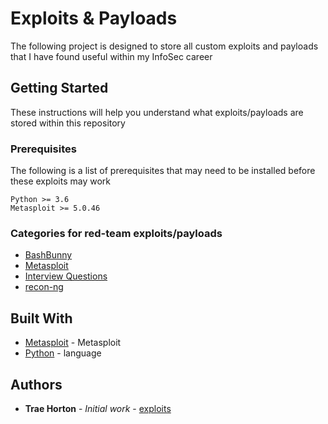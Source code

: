 # Exploits & Payloads

The following project is designed to store all custom exploits and payloads that I have found useful within my InfoSec career

## Getting Started

These instructions will help you understand what exploits/payloads are stored within this repository

### Prerequisites

The following is a list of prerequisites that may need to be installed before these exploits may work
```
Python >= 3.6
Metasploit >= 5.0.46
```

### Categories for red-team exploits/payloads
* [BashBunny](https://github.com/Sorsnce/red-team/tree/master/BashBunny)
* [Metasploit](https://github.com/Sorsnce/red-team/tree/master/Metasploit)
* [Interview Questions](https://github.com/Sorsnce/red-team/tree/master/RedTeam-Interview)
* [recon-ng](https://github.com/Sorsnce/red-team/tree/master/recon-ng)

## Built With

* [Metasploit](https://www.metasploit.com/) - Metasploit
* [Python](https://www.python.org/) - language

## Authors

* **Trae Horton** - *Initial work* - [exploits](https://github.com/Sorsnce/red-team)
